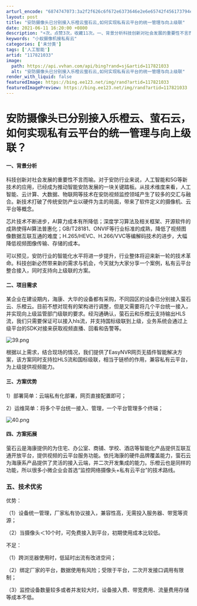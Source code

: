 ```yaml
---
arturl_encode: "6874747073:3a2f2f626c6f672e6373646e2e6e65742f456173794e56522f:61727469636c652f64657461696c732f313137383231303333"
layout: post
title: "安防摄像头已分别接入乐橙云萤石云,如何实现私有云平台的统一管理与向上级联"
date: 2021-06-11 16:20:00 +0800
description: "+次，点赞3次，收藏11次。一、背景分析科技创新对社会发展的重要性不言而喻。对于安防行业来说，人工智"
keywords: "小蚁摄像机接私有云"
categories: ['未分类']
tags: ['人工智能']
artid: "117821033"
image:
  path: https://api.vvhan.com/api/bing?rand=sj&artid=117821033
  alt: "安防摄像头已分别接入乐橙云萤石云,如何实现私有云平台的统一管理与向上级联"
render_with_liquid: false
featuredImage: https://bing.ee123.net/img/rand?artid=117821033
featuredImagePreview: https://bing.ee123.net/img/rand?artid=117821033
---
```


# 安防摄像头已分别接入乐橙云、萤石云，如何实现私有云平台的统一管理与向上级联？

#### 一、背景分析

科技创新对社会发展的重要性不言而喻。对于安防行业来说，人工智能和5G等新技术的应用，已经成为推动智能安防发展的一块关键踏板。从技术维度来看，人工智能、云计算、大数据、物联网等技术在安防视频监控领域产生了较多的交汇与融合。新技术打破了传统安防产业以硬件为主的局面，带来了软件定义的摄像机、云平台等概念。

芯片技术不断进步，AI算力成本有所降低；深度学习算法及相关框架、开源软件的成熟使得AI算法普惠化；GB/T28181、ONVIF等行业标准的成熟，降低了视频图像数据互联互通的难度；H.265/HEVC、H.266/VVC等编解码技术的进步，大幅降低视频图像传输、存储的成本。

可以预见，安防行业的智能化水平将进一步提升，行业整体将迎来新一轮的技术革命。科技创新必然带来新的需求与机会，今天就为大家分享一个案例，私有云平台整合接入，同时支持向上级联的方案。

#### 二、项目需求

某企业在建设期内，海康、大华的设备都有采购，不同园区的设备已分别接入萤石云、乐橙云。目前不想对现有的架构进行调整，但是又需要将几个平台统一接入，并实现向上级监管部门级联的要求。经沟通确认，萤石云和乐橙云支持输出HLS流，我们只需要保证可以接入hls流，并支持国标级联到上级，业务系统会通过上级平台的SDK对接来获取视频直播、回看和告警等。

![39.png](https://i-blog.csdnimg.cn/blog_migrate/b0fb221aa24dcbac32921d2ecf7d1911.png)

根据以上需求，结合现场的情况，我们提供了EasyNVR网页无插件智能解决方案，该方案同时支持拉HLS流和国标级联，相当于链桥的作用，兼容私有云平台，为上级提供视频能力。

#### 三、方案优势

1）部署简单：云端私有化部署，网页直接配置即可；
  
2）运维简单：将多个平台统一接入、管理，一个平台管理多个终端；

![40.png](https://i-blog.csdnimg.cn/blog_migrate/8af0991dda3ce67efcdf0813647e0b52.png)

#### 四、方案拓展

萤石云是海康提供的为住宅、办公室、商铺、学校、酒店等智能化产品提供互联互通开放平台，提供视频的云平台服务功能。依托海康的硬件品牌覆盖能力，萤石云为海康系产品提供了灵活的接入云端，并二次开发集成的能力。乐橙云也是同样的功能，所以很多小微企业会首选“监控网络摄像头+私有云平台”的技术路线。

### 五、技术优劣

优势：

（1）设备统一管理，厂家私有协议接入，兼容性高，无需投入服务器、带宽等资源；
  
（2）当摄像头＜10个时，可免费接入到平台，初期使用成本比较低。

不足：

（1）跨浏览器使用时，低延时出流有改进空间；
  
（2）绑定厂家的平台，数据使用有风险；受限于平台，二次开发接口调用有限制；
  
（3）监控设备数量较多或者并发较大时，设备接入费、带宽费用、流量费用存储等成本不低。